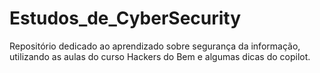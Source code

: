# Estudos_de_CyberSecurity
Repositório dedicado ao aprendizado sobre segurança da informação, utilizando as aulas do curso Hackers do Bem e algumas dicas do copilot.
